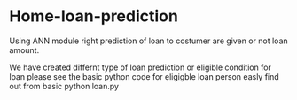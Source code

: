 # Home-loan-prediction
Using ANN module right prediction of loan to costumer are given or not loan amount.

We have created differnt type of loan prediction or eligible condition for loan please  see the basic python code for eligigble loan person easly find out from basic python loan.py 
